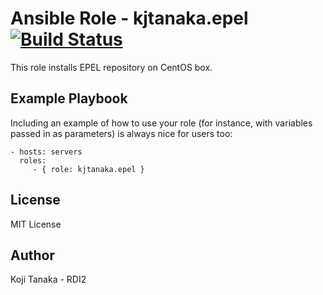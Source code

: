 # Ansible Role - kjtanaka.epel [![Build Status][travis-image]][travis-url]

This role installs EPEL repository on CentOS box.

## Example Playbook

Including an example of how to use your role (for instance, with variables passed in as parameters) is always nice for users too:

    - hosts: servers
      roles:
         - { role: kjtanaka.epel }

## License

MIT License

## Author

Koji Tanaka - RDI2

[travis-url]: https://travis-ci.org/kjtanaka/ansible-role-epel
[travis-image]: https://travis-ci.org/kjtanaka/ansible-role-epel.svg?branch=master
